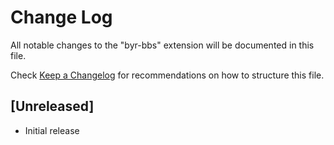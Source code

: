 # Change Log

All notable changes to the "byr-bbs" extension will be documented in this file.

Check [Keep a Changelog](http://keepachangelog.com/) for recommendations on how to structure this file.

## [Unreleased]

- Initial release